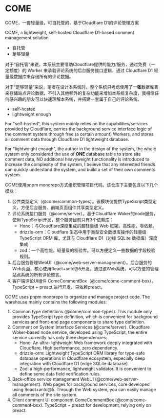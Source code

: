 # COME

COME，一套轻量级，可自托管的，基于Cloudflare D1的评论管理方案

COME, a lightweight, self-hosted Cloudflare D1-based comment management solution

- 自托管
- 足够轻量

对于“自托管”来说，本系统主要借助Cloudflare提供的能力/服务，通过免费（一定额度）的 Worker 来承载评论系统的后台服务接口逻辑，通过 Cloudflare D1 轻量级数据库来存储所有的评论数据。

对于“足够轻量”来说，笔者在设计本系统时，整个系统只考虑使用了**一张**数据库表来存储站点评论数据，不引入其他额外的复杂功能来增加本系统复杂度，我相信任何感兴趣的朋友可以快速理解本系统，并搭建一套属于自己的评论系统。

- self-hosted
- lightweight enough

For "self-hosted", this system mainly relies on the capabilities/services provided by Cloudflare, carries the background service interface logic of the comment system through free (a certain amount) Workers, and stores all comment data through Cloudflare D1 lightweight database.

For "lightweight enough", the author in the design of the system, the whole system only considered the use of **ONE** database table to store site comment data, NO additional heavyweight functionality is introduced to increase the complexity of the system, I believe that any interested friends can quickly understand the system, and build a set of their own comments system.

COME使用pnpm monorepo方式组织管理项目代码。该仓库下主要包含以下几个模块：

1. 公共类型定义（@come/common-types）。该模块仅提供TypeScript类型定义，方便后台服务、前端页面组件共享类型定义。
2. 评论系统接口服务（@come/server）。基于Cloudflare Woker的node服务，使用TypeScript开发，整个服务目前只有3个依赖库：
    - Hono：与Cloudflare深度集成的超轻量级 Web 框架。高性能，零依赖。
    - drizzle-orm：Cloudflare 生态中用于类型安全数据库操作的轻量级 TypeScript ORM 库，尤其与 Cloudflare  D1（边缘 SQLite 数据库）深度集成
    - zod：一个高性能，轻量级的校验库。可以方便定义一些数据的字段校验规则。
3. 后台服务管理WebUI（@come/web-server-management）。后台服务的Web页面，核心使用React+antd@5开发。通过该Web系统，可以方便的管理站点系统的所有评论留言。
4. 客户端评论UI组件 ComeCommentBox（@come/come-comment-box）。TypeScript + preact 进行开发，只依赖preact。

COME uses pnpm monorepo to organize and manage project code. The warehouse mainly contains the following modules:

1. Common type definitions (@come/common-types). This module only provides TypeScript type definition, which is convenient for background services and front-end page components to share type definition.
2. Comment on System Interface Services (@come/server). Cloudflare Woker-based node service, developed using TypeScript, the entire service currently has only three dependencies:
    - Hono: An ultra-lightweight Web framework deeply integrated with Cloudflare. High performance, zero dependency.
    - drizzle-orm: Lightweight TypeScript ORM library for type-safe database operations in Cloudflare ecosystem, especially deep integration with Cloudflare D1 (edge SQLite database)
    - Zod: a high-performance, lightweight validator. It is convenient to define some data field verification rules.
3. Back-office service management WebUI (@come/web-server-management). Web pages for background services, core developed using React+antd@5. Through the Web system, you can easily manage all comments of the site system.
4. Client comment UI component ComeCommentBox (@come/come-comment-box). TypeScript + preact for development, relying only on preact.